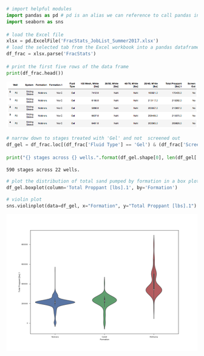 ```python
# import helpful modules
import pandas as pd # pd is an alias we can reference to call pandas in our code
import seaborn as sns

# load the Excel file
xlsx = pd.ExcelFile('FracStats_JobList_Summer2017.xlsx')
# load the selected tab from the Excel workbook into a pandas dataframe
df_frac = xlsx.parse('FracStats')

# print the first five rows of the data frame
print(df_frac.head())
```

<img alt="dataframe" src="img/df2.png" width='775'>

```python
# narrow down to stages treated with 'Gel' and not  screened out
df_gel = df_frac.loc[(df_frac['Fluid Type'] == 'Gel') & (df_frac['Screen Out'] == 'No')]

print("{} stages across {} wells.".format(df_gel.shape[0], len(df_gel['Well'].unique())))
```

`590 stages across 22 wells.`

```python
# plot the distribution of total sand pumped by formation in a box plot.
df_gel.boxplot(column='Total Proppant [lbs].1', by='Formation')
```

```python
# violin plot
sns.violinplot(data=df_gel, x="Formation", y="Total Proppant [lbs].1")
```
<img alt="violin plot" src="img/example.png" width='775'>
